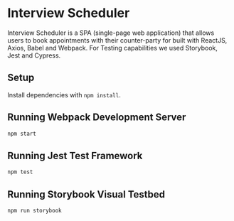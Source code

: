 # Interview Scheduler

Interview Scheduler is a SPA (single-page web application) that allows users to book appointments with their counter-party for built with ReactJS,  Axios, Babel and Webpack. For Testing capabilities we used Storybook, Jest and Cypress.

## Setup

Install dependencies with `npm install`.

## Running Webpack Development Server

```sh
npm start
```

## Running Jest Test Framework

```sh
npm test
```

## Running Storybook Visual Testbed

```sh
npm run storybook
```

